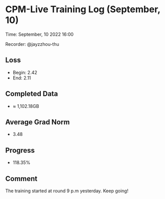 
# CPM-Live Training Log (September, 10)

Time: September, 10 2022 16:00

Recorder: @jayzzhou-thu

## Loss
- Begin: 2.42
- End: 2.11
	
## Completed Data
- $\approx$ 1,102.18GB

## Average Grad Norm
- 3.48

## Progress
- 118.35%

## Comment

The training started at round 9 p.m yesterday. Keep going!